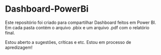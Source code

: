 # Dashboard-PowerBi

Este repositório foi criado para compartilhar Dashboard feitos em Power BI. 
Em cada pasta contém o arquivo .pbix e um arquivo .pdf com o relatório final.

Estou aberto a sugestões, críticas e etc. Estou em processo de apredizagem!